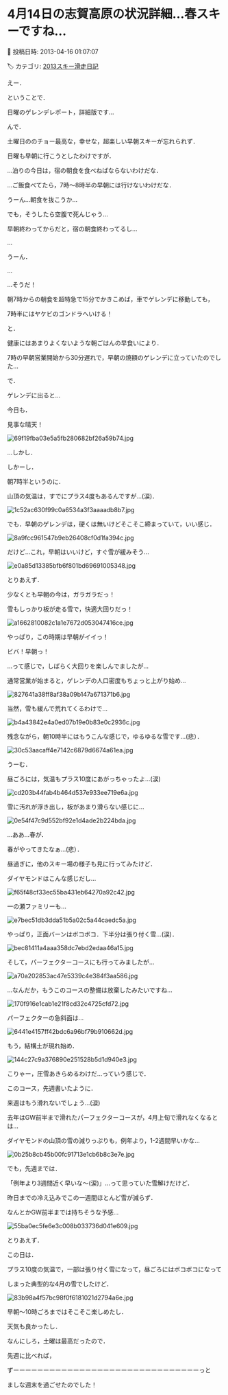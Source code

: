 # 4月14日の志賀高原の状況詳細…春スキーですね…

📅 投稿日時: 2013-04-16 01:07:07

🏷️ カテゴリ: [2013スキー滑走日記](c91dbe557f9a69230b1600e48622fdd61.md)

えー．


ということで．


日曜のゲレンデレポート，詳細版です…





んで．


土曜日ののチョー最高な，幸せな，超楽しい早朝スキーが忘れられず．


日曜も早朝に行こうとしたわけですが．


…泊りの今日は，宿の朝食を食べねばならないわけだな．


…ご飯食べてたら，7時～8時半の早朝には行けないわけだな．


うーん…朝食を抜こうか…


でも，そうしたら空腹で死んじゃう…


早朝終わってからだと，宿の朝食終わってるし…


…


うーん．


…


…そうだ！


朝7時からの朝食を超特急で15分でかきこめば，車でゲレンデに移動しても，


7時半にはヤケビのゴンドラへいける！


と．


健康にはあまりよくないような朝ごはんの早食いにより．


7時の早朝営業開始から30分遅れで，早朝の焼額のゲレンデに立っていたのでした…





で．


ゲレンデに出ると…


今日も．


見事な晴天！




![69f19fba03e5a5fb280682bf26a59b74.jpg](images/69f19fba03e5a5fb280682bf26a59b74.jpg)




…しかし．


しかーし．


朝7時半というのに．


山頂の気温は，すでにプラス4度もあるんですが…(涙)．




![1c52ac630f99c0a6534a3f3aaaadb8b7.jpg](images/1c52ac630f99c0a6534a3f3aaaadb8b7.jpg)




でも．早朝のゲレンデは，硬くは無いけどそこそこ締まっていて，いい感じ．




![8a9fcc961547b9eb26408cf0d1fa394c.jpg](images/8a9fcc961547b9eb26408cf0d1fa394c.jpg)




だけど…これ，早朝はいいけど，すぐ雪が緩みそう…




![e0a85d13385bfb6f801bd69691005348.jpg](images/e0a85d13385bfb6f801bd69691005348.jpg)




とりあえず．


少なくとも早朝の今は，ガラガラだっ！


雪もしっかり板が走る雪で，快適大回りだっ！




![a1662810082c1a1e7672d053047416ce.jpg](images/a1662810082c1a1e7672d053047416ce.jpg)




やっぱり，この時期は早朝がイイっ！


ビバ！早朝っ！


…って感じで，しばらく大回りを楽しんでましたが…





通常営業が始まると，ゲレンデの人口密度もちょっと上がり始め…




![827641a38ff8af38a09b147a671371b6.jpg](images/827641a38ff8af38a09b147a671371b6.jpg)




当然，雪も緩んで荒れてくるわけで…




![b4a43842e4a0ed07b19e0b83e0c2936c.jpg](images/b4a43842e4a0ed07b19e0b83e0c2936c.jpg)




残念ながら，朝10時半にはもうこんな感じで，ゆるゆるな雪です…(悲）．




![30c53aacaff4e7142c6879d6674a61ea.jpg](images/30c53aacaff4e7142c6879d6674a61ea.jpg)




うーむ．


昼ごろには，気温もプラス10度にあがっちゃったよ…(涙)




![cd203b44fab4b464d537e933ee719e6a.jpg](images/cd203b44fab4b464d537e933ee719e6a.jpg)




雪に汚れが浮き出し，板があまり滑らない感じに…




![0e54f47c9d552bf92e1d4ade2b224bda.jpg](images/0e54f47c9d552bf92e1d4ade2b224bda.jpg)




…ああ…春が．


春がやってきたなぁ…(悲）．





昼過ぎに，他のスキー場の様子も見に行ってみたけど．


ダイヤモンドはこんな感じだし…




![f65f48cf33ec55ba431eb64270a92c42.jpg](images/f65f48cf33ec55ba431eb64270a92c42.jpg)




一の瀬ファミリーも…




![e7bec51db3dda51b5a02c5a44caedc5a.jpg](images/e7bec51db3dda51b5a02c5a44caedc5a.jpg)




やっぱり，正面バーンはボコボコ．下半分は張り付く雪…(涙)．




![bec81411a4aaa358dc7ebd2edaa46a15.jpg](images/bec81411a4aaa358dc7ebd2edaa46a15.jpg)




そして，パーフェクターコースにも行ってみましたが…




![a70a202853ac47e5339c4e384f3aa586.jpg](images/a70a202853ac47e5339c4e384f3aa586.jpg)




…なんだか，もうこのコースの整備は放棄したみたいですね…




![170f916e1cab1e21f8cd32c4725cfd72.jpg](images/170f916e1cab1e21f8cd32c4725cfd72.jpg)




パーフェクターの急斜面は…




![6441e4157ff42bdc6a96bf79b910662d.jpg](images/6441e4157ff42bdc6a96bf79b910662d.jpg)




もう，結構土が現れ始め．




![144c27c9a376890e251528b5d1d940e3.jpg](images/144c27c9a376890e251528b5d1d940e3.jpg)




こりゃー，圧雪あきらめるわけだ…っていう感じで．


このコース，先週書いたように．


来週はもう滑れないでしょう…(涙)


去年はGW前半まで滑れたパーフェクターコースが，4月上旬で滑れなくなるとは…





ダイヤモンドの山頂の雪の減りっぷりも，例年より，1-2週間早いかな…




![0b25b8cb45b00fc91713e1cb6b8c3e7e.jpg](images/0b25b8cb45b00fc91713e1cb6b8c3e7e.jpg)







でも，先週までは．


「例年より3週間近く早いな～(涙)」…って思っていた雪解けだけど．


昨日までの冷え込みでこの一週間ほとんど雪が減らず．


なんとかGW前半までは持ちそうな予感…




![55ba0ec5fe6e3c008b033736d041e609.jpg](images/55ba0ec5fe6e3c008b033736d041e609.jpg)







とりあえず．


この日は．


プラス10度の気温で，一部は張り付く雪になって，昼ごろにはボコボコになって


しまった典型的な4月の雪でしたけど．




![83b98a4f57bc98f0f6181021d2794a6e.jpg](images/83b98a4f57bc98f0f6181021d2794a6e.jpg)




早朝～10時ごろまではそこそこ楽しめたし．


天気も良かったし．


なんにしろ，土曜は最高だったので．


先週に比べれば，


ずーーーーーーーーーーーーーーーーーーーーーーーーーーーーーーーっと


ましな週末を過ごせたのでした！
